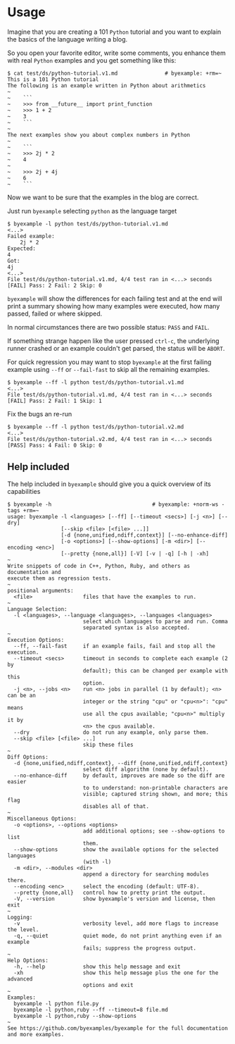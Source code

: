 <!--
Check that we have byexample installed first
$ hash byexample                                    # byexample: +fail-fast

$ alias byexample=byexample\ --pretty\ none

--
-->

# Usage

Imagine that you are creating a 101 ``Python`` tutorial and you want to explain
the basics of the language writing a blog.

So you open your favorite editor, write some comments, you enhance them with
real ``Python`` examples and you get something like this:

```
$ cat test/ds/python-tutorial.v1.md               # byexample: +rm=~
This is a 101 Python tutorial
The following is an example written in Python about arithmetics
~
~    ```
~    >>> from __future__ import print_function
~    >>> 1 + 2
~    3
~    ```
~
The next examples show you about complex numbers in Python
~
~    ```
~    >>> 2j * 2
~    4
~
~    >>> 2j + 4j
~    6
~    ```
```

Now we want to be sure that the examples in the blog are correct.

Just run ``byexample`` selecting ``python`` as the language target

```
$ byexample -l python test/ds/python-tutorial.v1.md
<...>
Failed example:
    2j * 2
Expected:
4
Got:
4j
<...>
File test/ds/python-tutorial.v1.md, 4/4 test ran in <...> seconds
[FAIL] Pass: 2 Fail: 2 Skip: 0
```

``byexample`` will show the differences for each failing test and at the end
will print a summary showing how many examples were executed, how many passed,
failed or where skipped.

In normal circumstances there are two possible status: ``PASS`` and ``FAIL``.

If something strange happen like the user pressed ``ctrl-c``, the underlying
runner crashed or an example couldn't get parsed, the status will be ``ABORT``.

For quick regression you may want to stop ``byexample`` at the first failing
example using ``--ff`` or ``--fail-fast`` to skip all the remaining examples.

```
$ byexample --ff -l python test/ds/python-tutorial.v1.md
<...>
File test/ds/python-tutorial.v1.md, 4/4 test ran in <...> seconds
[FAIL] Pass: 2 Fail: 1 Skip: 1
```

Fix the bugs an re-run

```
$ byexample --ff -l python test/ds/python-tutorial.v2.md
<...>
File test/ds/python-tutorial.v2.md, 4/4 test ran in <...> seconds
[PASS] Pass: 4 Fail: 0 Skip: 0
```

## Help included

The help included in ``byexample`` should give you a quick overview of its
capabilities

```
$ byexample -h                                # byexample: +norm-ws -tags +rm=~
usage: byexample -l <languages> [--ff] [--timeout <secs>] [-j <n>] [--dry]
                 [--skip <file> [<file> ...]]
                 [-d {none,unified,ndiff,context}] [--no-enhance-diff]
                 [-o <options>] [--show-options] [-m <dir>] [--encoding <enc>]
                 [--pretty {none,all}] [-V] [-v | -q] [-h | -xh]
~
Write snippets of code in C++, Python, Ruby, and others as documentation and
execute them as regression tests.
~
positional arguments:
  <file>                files that have the examples to run.
~
Language Selection:
  -l <languages>, --language <languages>, --languages <languages>
                        select which languages to parse and run. Comma
                        separated syntax is also accepted.
~
Execution Options:
  --ff, --fail-fast     if an example fails, fail and stop all the execution.
  --timeout <secs>      timeout in seconds to complete each example (2 by
                        default); this can be changed per example with this
                        option.
  -j <n>, --jobs <n>    run <n> jobs in parallel (1 by default); <n> can be an
                        integer or the string "cpu" or "cpu<n>": "cpu" means
                        use all the cpus available; "cpu<n>" multiply it by
                        <n> the cpus available.
  --dry                 do not run any example, only parse them.
  --skip <file> [<file> ...]
                        skip these files
~
Diff Options:
  -d {none,unified,ndiff,context}, --diff {none,unified,ndiff,context}
                        select diff algorithm (none by default).
  --no-enhance-diff     by default, improves are made so the diff are easier
                        to to understand: non-printable characters are
                        visible; captured string shown, and more; this flag
                        disables all of that.
~
Miscellaneous Options:
  -o <options>, --options <options>
                        add additional options; see --show-options to list
                        them.
  --show-options        show the available options for the selected languages
                        (with -l)
  -m <dir>, --modules <dir>
                        append a directory for searching modules there.
  --encoding <enc>      select the encoding (default: UTF-8).
  --pretty {none,all}   control how to pretty print the output.
  -V, --version         show byexample's version and license, then exit
~
Logging:
  -v                    verbosity level, add more flags to increase the level.
  -q, --quiet           quiet mode, do not print anything even if an example
                        fails; suppress the progress output.
~
Help Options:
  -h, --help            show this help message and exit
  -xh                   show this help message plus the one for the advanced
                        options and exit
~
Examples:
  byexample -l python file.py
  byexample -l python,ruby --ff --timeout=8 file.md
  byexample -l python,ruby --show-options
~
See https://github.com/byexamples/byexample for the full documentation
and more examples.
```
